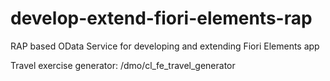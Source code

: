 # develop-extend-fiori-elements-rap
RAP based OData Service for developing and extending Fiori Elements app



Travel exercise generator: /dmo/cl_fe_travel_generator

